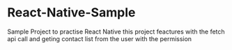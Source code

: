 # React-Native-Sample
Sample Project to practise React Native
this project feactures with the fetch api call and geting contact list from the user with the permission

